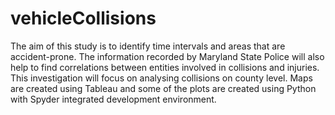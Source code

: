 # vehicleCollisions

The aim of this study is to identify time intervals and areas that are accident-prone. The information recorded by Maryland State Police will also help to find correlations between entities involved in collisions and injuries. This investigation will focus on analysing collisions on county level. Maps are created using Tableau and some of the plots are created using Python with Spyder integrated development environment.

